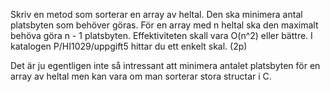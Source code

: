 Skriv en metod som sorterar en array av heltal. Den ska minimera antal platsbyten som behöver göras. För en array med n heltal ska den maximalt behöva göra n - 1 platsbyten. Effektiviteten skall vara O(n^2) eller bättre. I katalogen P/HI1029/uppgift5 hittar du ett enkelt skal. (2p)

Det är ju egentligen inte så intressant att minimera antalet platsbyten för en array av heltal men kan vara om man sorterar stora structar i C.